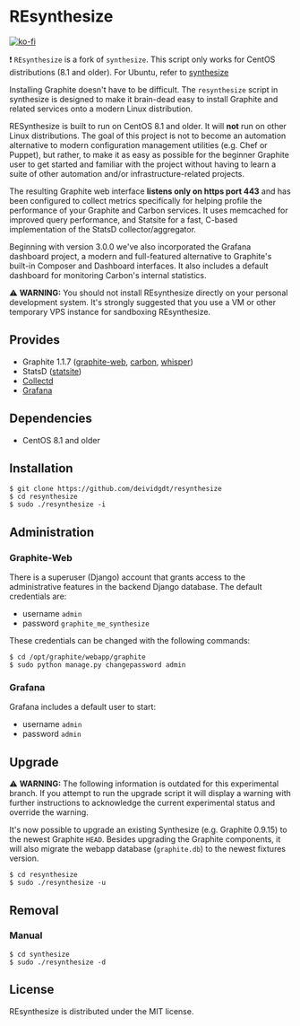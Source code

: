 REsynthesize
==========
[![ko-fi](https://www.ko-fi.com/img/githubbutton_sm.svg)](https://ko-fi.com/U7U01LTQB)

:exclamation: `REsynthesize` is a fork of `synthesize`. This script only works for CentOS distributions (8.1 and older). For Ubuntu, refer to [synthesize](https://github.com/obfuscurity/synthesize)

Installing Graphite doesn't have to be difficult. The `resynthesize` script in synthesize is designed to make it brain-dead easy to install Graphite and related services onto a modern Linux distribution.

RESynthesize is built to run on CentOS 8.1 and older. It will __not__ run on other Linux distributions. The goal of this project is not to become an automation alternative to modern configuration management utilities (e.g. Chef or Puppet), but rather, to make it as easy as possible for the beginner Graphite user to get started and familiar with the project without having to learn a suite of other automation and/or infrastructure-related projects.

The resulting Graphite web interface __listens only on https port 443__ and has been configured to collect metrics specifically for helping profile the performance of your Graphite and Carbon services. It uses memcached for improved query performance, and Statsite for a fast, C-based implementation of the StatsD collector/aggregator.

Beginning with version 3.0.0 we've also incorporated the Grafana dashboard project, a modern and full-featured alternative to Graphite's built-in Composer and Dashboard interfaces. It also includes a default dashboard for monitoring Carbon's internal statistics.

:warning: **WARNING:** You should not install REsynthesize directly on your personal development system. It's strongly suggested that you use a VM or other temporary VPS instance for sandboxing REsynthesize.

## Provides

* Graphite 1.1.7 ([graphite-web](https://github.com/graphite-project/graphite-web), [carbon](https://github.com/graphite-project/carbon), [whisper](https://github.com/graphite-project/whisper))
* StatsD ([statsite](https://github.com/armon/statsite))
* [Collectd](http://collectd.org/)
* [Grafana](https://grafana.org/)

## Dependencies

* CentOS 8.1 and older

## Installation


```
$ git clone https://github.com/deividgdt/resynthesize
$ cd resynthesize
$ sudo ./resynthesize -i
```

## Administration

### Graphite-Web

There is a superuser (Django) account that grants access to the administrative features in the backend Django database. The default credentials are:

* username `admin`
* password `graphite_me_synthesize`

These credentials can be changed with the following commands:

```
$ cd /opt/graphite/webapp/graphite
$ sudo python manage.py changepassword admin
```

### Grafana

Grafana includes a default user to start:

* username `admin`
* password `admin`

## Upgrade

:warning: **WARNING:** The following information is outdated for this experimental branch. If you attempt to run the upgrade script it will display a warning with further instructions to acknowledge the current experimental status and override the warning.

It's now possible to upgrade an existing Synthesize (e.g. Graphite 0.9.15) to the newest Graphite `HEAD`. Besides upgrading the Graphite components, it will also migrate the webapp database (`graphite.db`) to the newest fixtures version.

```
$ cd resynthesize
$ sudo ./resynthesize -u
```

## Removal

### Manual

```
$ cd synthesize
$ sudo ./resynthesize -d
```

## License

REsynthesize is distributed under the MIT license.


